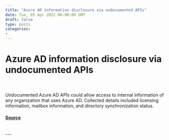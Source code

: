 ```yaml
---
title: "Azure AD information disclosure via undocumented APIs"
date: Tue, 05 Apr 2022 00:00:00 GMT
draft: false
type: posts
categories: 
- 
---
```

# Azure AD information disclosure via undocumented APIs

<br/>

<br/>
Undocumented Azure AD APIs could allow access to internal information of any organization that uses Azure AD. Collected details included licensing information, mailbox information, and directory synchronization status.

#### [Source](https://www.cloudvulndb.org/azure-info-disclosure)

<br/>
---

